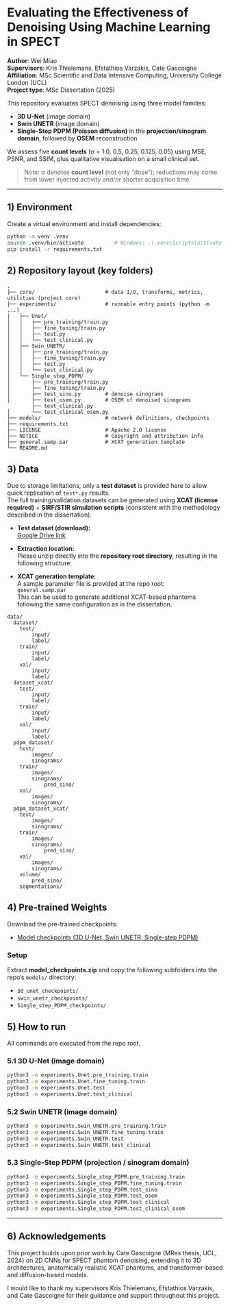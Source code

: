 # Evaluating the Effectiveness of Denoising Using Machine Learning in SPECT

**Author**: Wei Miao  
**Supervisors**: Kris Thielemans, Efstathios Varzakis, Cate Gascoigne  
**Affiliation**: MSc Scientific and Data Intensive Computing, University College London (UCL)  
**Project type**: MSc Dissertation (2025)  

This repository evaluates SPECT denoising using three model families:
- **3D U-Net** (image domain)
- **Swin UNETR** (image domain)
- **Single-Step PDPM (Poisson diffusion)** in the **projection/sinogram domain**, followed by **OSEM** reconstruction

We assess five **count levels** (α = 1.0, 0.5, 0.25, 0.125, 0.05) using MSE, PSNR, and SSIM, plus qualitative visualisation on a small clinical set.  
> Note: α denotes **count level** (not only “dose”); reductions may come from lower injected activity and/or shorter acquisition time.

---

## 1) Environment

Create a virtual environment and install dependencies:
```bash
python -m venv .venv
source .venv/bin/activate          # Windows: .\.venv\Scripts\activate
pip install -r requirements.txt
```

## 2) Repository layout (key folders)
```
.
├── core/                       # data I/O, transforms, metrics, utilities (project core)
├── experiments/                # runnable entry points (python -m ...)
│   ├── Unet/
│   │   ├── pre_training/train.py
│   │   ├── fine_tuning/train.py
│   │   ├── test.py
│   │   └── test_clinical.py
│   ├── Swin_UNETR/
│   │   ├── pre_training/train.py
│   │   ├── fine_tuning/train.py
│   │   ├── test.py
│   │   └── test_clinical.py
│   └── Single_step_PDPM/
│       ├── pre_training/train.py
│       ├── fine_tuning/train.py
│       ├── test_sino.py        # denoise sinograms
│       ├── test_osem.py        # OSEM of denoised sinograms
        ├── test_clinical.py 
│       └── test_clinical_osem.py
├── models/                     # network definitions, checkpoints
├── requirements.txt
├── LICENSE                     # Apache 2.0 license
├── NOTICE                      # Copyright and attribution info
├── general.samp.par            # XCAT generation template
└── README.md

```

## 3) Data

Due to storage limitations, only a **test dataset** is provided here to allow quick replication of `test*.py` results.  
The full training/validation datasets can be generated using **XCAT (license required)** + **SIRF/STIR simulation scripts** (consistent with the methodology described in the dissertation).

- **Test dataset (download):**  
  [Google Drive link](https://drive.google.com/file/d/1_9qmfDLPg6ccOFm6nz91kM-gz0KYC8aL/view?usp=sharing)

- **Extraction location:**  
  Please unzip directly into the **repository root directory**, resulting in the following structure:

- **XCAT generation template:**  
  A sample parameter file is provided at the repo root:  
  `general.samp.par`  
  This can be used to generate additional XCAT-based phantoms following the same configuration as in the dissertation.


```
data/
  dataset/
    test/
        input/
        label/
    train/
        input/
        label/
    val/
        input/
        label/
  dataset_xcat/
    test/
        input/
        label/
    train/
        input/
        label/
    val/
        input/
        label/
  pdpm_dataset/
    test/
        images/
        sinograms/
    train/
        images/
        sinograms/
            pred_sino/
    val/
        images/
        sinograms/
  pdpm_dataset_xcat/
    test/
        images/
        sinograms/
    train/
        images/
        sinograms/
            pred_sino/
    val/
        images/
        sinograms/
    volume/
        pred_sino/
    segmentations/
```
## 4) Pre-trained Weights

Download the pre-trained checkpoints:
- [Model checkpoints (3D U-Net, Swin UNETR, Single-step PDPM)](https://drive.google.com/file/d/1KXPZZx3yf0yzLfm0KC5sN1jHLogu_7NQ/view?usp=sharing)

### Setup
Extract **model_checkpoints.zip** and copy the following subfolders into the repo’s `models/` directory:
- `3d_unet_checkpoints/`
- `swin_unetr_checkpoints/`
- `Single_step_PDPM_checkpoints/`

## 5) How to run

All commands are executed from the repo root.

### 5.1 3D U-Net (image domain)
``` bash
python3 -m experiments.Unet.pre_training.train
python3 -m experiments.Unet.fine_tuning.train
python3 -m experiments.Unet.test
python3 -m experiments.Unet.test_clinical
```

### 5.2 Swin UNETR (image domain)
``` bash
python3 -m experiments.Swin_UNETR.pre_training.train
python3 -m experiments.Swin_UNETR.fine_tuning.train
python3 -m experiments.Swin_UNETR.test
python3 -m experiments.Swin_UNETR.test_clinical
```

### 5.3 Single-Step PDPM (projection / sinogram domain)
``` bash
python3 -m experiments.Single_step_PDPM.pre_training.train
python3 -m experiments.Single_step_PDPM.fine_tuning.train
python3 -m experiments.Single_step_PDPM.test_sino
python3 -m experiments.Single_step_PDPM.test_osem
python3 -m experiments.Single_step_PDPM.test_clinical
python3 -m experiments.Single_step_PDPM.test_clinical_osem
```

---

## 6) Acknowledgements

This project builds upon prior work by Cate Gascoigne (MRes thesis, UCL, 2024) on 2D CNNs for SPECT phantom denoising, extending it to 3D architectures, anatomically realistic XCAT phantoms, and transformer-based and diffusion-based models.  

I would like to thank my supervisors Kris Thielemans, Efstathios Varzakis, and Cate Gascoigne for their guidance and support throughout this project.


